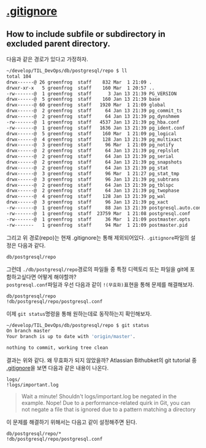 # [.gitignore](https://www.atlassian.com/git/tutorials/saving-changes/gitignore)

## How to include subfile or subdirectory in excluded parent directory.

다음과 같은 경로가 있다고 가정하자. 

```sh
~/develop/TIL_DevOps/db/postgresql/repo $ ll
total 104
drwx------@ 26 greenfrog  staff    832 Mar  1 21:09 .
drwxr-xr-x   5 greenfrog  staff    160 Mar  1 20:57 ..
-rw-------@  1 greenfrog  staff      3 Jan 13 21:39 PG_VERSION
drwx------@  5 greenfrog  staff    160 Jan 13 21:39 base
drwx------@ 60 greenfrog  staff   1920 Mar  1 21:09 global
drwx------@  2 greenfrog  staff     64 Jan 13 21:39 pg_commit_ts
drwx------@  2 greenfrog  staff     64 Jan 13 21:39 pg_dynshmem
-rw-------@  1 greenfrog  staff   4537 Jan 13 21:39 pg_hba.conf
-rw-------@  1 greenfrog  staff   1636 Jan 13 21:39 pg_ident.conf
drwx------@  5 greenfrog  staff    160 Mar  1 21:09 pg_logical
drwx------@  4 greenfrog  staff    128 Jan 13 21:39 pg_multixact
drwx------@  3 greenfrog  staff     96 Mar  1 21:09 pg_notify
drwx------@  2 greenfrog  staff     64 Jan 13 21:39 pg_replslot
drwx------@  2 greenfrog  staff     64 Jan 13 21:39 pg_serial
drwx------@  2 greenfrog  staff     64 Jan 13 21:39 pg_snapshots
drwx------@  2 greenfrog  staff     64 Jan 13 21:39 pg_stat
drwx------@  3 greenfrog  staff     96 Mar  1 21:27 pg_stat_tmp
drwx------@  3 greenfrog  staff     96 Jan 13 21:39 pg_subtrans
drwx------@  2 greenfrog  staff     64 Jan 13 21:39 pg_tblspc
drwx------@  2 greenfrog  staff     64 Jan 13 21:39 pg_twophase
drwx------@  4 greenfrog  staff    128 Jan 13 21:39 pg_wal
drwx------@  3 greenfrog  staff     96 Jan 13 21:39 pg_xact
-rw-------@  1 greenfrog  staff     88 Jan 13 21:39 postgresql.auto.conf
-rw-------@  1 greenfrog  staff  23759 Mar  1 21:08 postgresql.conf
-rw-------@  1 greenfrog  staff     36 Mar  1 21:09 postmaster.opts
-rw-------   1 greenfrog  staff     94 Mar  1 21:09 postmaster.pid
```

그리고 위 경로(repo)는 현재 .gitignore는 통해 제외되어있다. `.gitignore`파일의 설정은 다음과 같다. 

```
db/postgresql/repo
```

그런데 `./db/postgresql/repo`경로의 파일들 중 특정 디렉토리 또는 파일을 git에 포함하고싶다면 어떻게 해야할까?  
`postgresql.conf`파일과 우선 다음과 같이 `!(무효화)`표현을 통해 문제를 해결해보자. 

```
db/postgresql/repo
!db/postgresql/repo/postgresql.conf
```

이제 `git status`명령을 통해 원하는데로 동작하는지 확인해보자. 

```sh
~/develop/TIL_DevOps/db/postgresql/repo $ git status
On branch master
Your branch is up to date with 'origin/master'.

nothing to commit, working tree clean
```

결과는 위와 같다. 왜 무효화가 되지 않았을까? Atlassian Bithubket의 git tutorial 중 [.gitignore](https://www.atlassian.com/git/tutorials/saving-changes/gitignore)을 보면 다음과 같은 내용이 나온다. 

> 
```
logs/
!logs/important.log
```
>Wait a minute! Shouldn't logs/important.log be negated in the example.
>Nope! Due to a performance-related quirk in Git, you can not negate a file that is ignored due to a pattern matching a directory

이 문제를 해결하기 위해서는 다음고 같이 설정해주면 된다. 

```
db/postgresql/repo/*
!db/postgresql/repo/postgresql.conf
```



